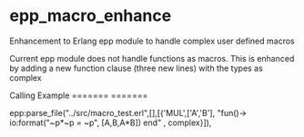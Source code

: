 epp_macro_enhance
=================

Enhancement to Erlang epp module to handle complex user defined macros

Current epp module does not handle functions as macros. 
This is enhanced by adding a new function clause (three new lines) with the types as complex

Calling Example
======= =======

epp:parse_file("../src/macro_test.erl",[],[{'MUL',['A','B'], "fun()-> io:format(\"~p*~p = ~p\", [A,B,A*B]) end" , complex}]),

